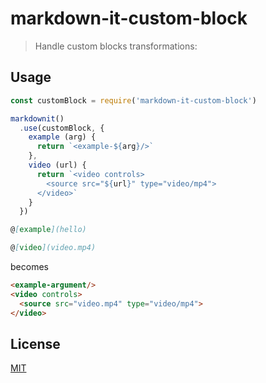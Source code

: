 # markdown-it-custom-block

> Handle custom blocks transformations:

## Usage

```js
const customBlock = require('markdown-it-custom-block')

markdownit()
  .use(customBlock, {
    example (arg) {
      return `<example-${arg}/>`
    },
    video (url) {
      return `<video controls>
        <source src="${url}" type="video/mp4">
      </video>`
    }
  })
```

```md
@[example](hello)

@[video](video.mp4)
```

becomes

```html
<example-argument/>
<video controls>
  <source src="video.mp4" type="video/mp4">
</video>
```

## License

[MIT](http://opensource.org/licenses/MIT)
